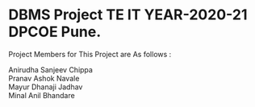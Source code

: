 # DBMS Project TE IT YEAR-2020-21 DPCOE Pune.

Project Members for This Project are As follows :

Anirudha Sanjeev Chippa       
Pranav Ashok Navale         
Mayur Dhanaji Jadhav        
Minal Anil Bhandare       
